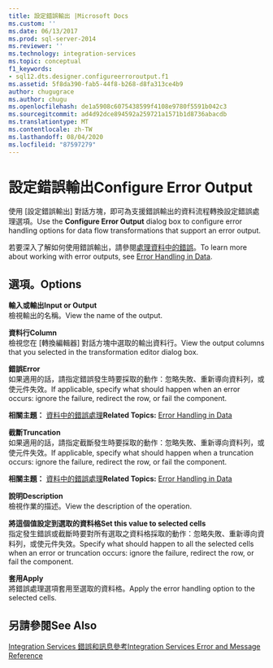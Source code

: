 ```yaml
---
title: 設定錯誤輸出 |Microsoft Docs
ms.custom: ''
ms.date: 06/13/2017
ms.prod: sql-server-2014
ms.reviewer: ''
ms.technology: integration-services
ms.topic: conceptual
f1_keywords:
- sql12.dts.designer.configureerroroutput.f1
ms.assetid: 5f8da390-fab5-44f8-b268-d8fa313ce4b9
author: chugugrace
ms.author: chugu
ms.openlocfilehash: de1a5908c6075438599f4108e9780f5591b042c3
ms.sourcegitcommit: ad4d92dce894592a259721a1571b1d8736abacdb
ms.translationtype: MT
ms.contentlocale: zh-TW
ms.lasthandoff: 08/04/2020
ms.locfileid: "87597279"
---
```

# <a name="configure-error-output"></a><span data-ttu-id="7986e-102">設定錯誤輸出</span><span class="sxs-lookup"><span data-stu-id="7986e-102">Configure Error Output</span></span>
  <span data-ttu-id="7986e-103">使用 [設定錯誤輸出] 對話方塊，即可為支援錯誤輸出的資料流程轉換設定錯誤處理選項。</span><span class="sxs-lookup"><span data-stu-id="7986e-103">Use the **Configure Error Output** dialog box to configure error handling options for data flow transformations that support an error output.</span></span>  
  
 <span data-ttu-id="7986e-104">若要深入了解如何使用錯誤輸出，請參閱[處理資料中的錯誤](data-flow/error-handling-in-data.md)。</span><span class="sxs-lookup"><span data-stu-id="7986e-104">To learn more about working with error outputs, see [Error Handling in Data](data-flow/error-handling-in-data.md).</span></span>  
  
## <a name="options"></a><span data-ttu-id="7986e-105">選項。</span><span class="sxs-lookup"><span data-stu-id="7986e-105">Options</span></span>  
 <span data-ttu-id="7986e-106">**輸入或輸出**</span><span class="sxs-lookup"><span data-stu-id="7986e-106">**Input or Output**</span></span>  
 <span data-ttu-id="7986e-107">檢視輸出的名稱。</span><span class="sxs-lookup"><span data-stu-id="7986e-107">View the name of the output.</span></span>  
  
 <span data-ttu-id="7986e-108">**資料行**</span><span class="sxs-lookup"><span data-stu-id="7986e-108">**Column**</span></span>  
 <span data-ttu-id="7986e-109">檢視您在 [轉換編輯器] 對話方塊中選取的輸出資料行。</span><span class="sxs-lookup"><span data-stu-id="7986e-109">View the output columns that you selected in the transformation editor dialog box.</span></span>  
  
 <span data-ttu-id="7986e-110">**錯誤**</span><span class="sxs-lookup"><span data-stu-id="7986e-110">**Error**</span></span>  
 <span data-ttu-id="7986e-111">如果適用的話，請指定錯誤發生時要採取的動作：忽略失敗、重新導向資料列，或使元件失效。</span><span class="sxs-lookup"><span data-stu-id="7986e-111">If applicable, specify what should happen when an error occurs: ignore the failure, redirect the row, or fail the component.</span></span>  
  
 <span data-ttu-id="7986e-112">**相關主題：** [資料中的錯誤處理](data-flow/error-handling-in-data.md)</span><span class="sxs-lookup"><span data-stu-id="7986e-112">**Related Topics:** [Error Handling in Data](data-flow/error-handling-in-data.md)</span></span>  
  
 <span data-ttu-id="7986e-113">**截斷**</span><span class="sxs-lookup"><span data-stu-id="7986e-113">**Truncation**</span></span>  
 <span data-ttu-id="7986e-114">如果適用的話，請指定截斷發生時要採取的動作：忽略失敗、重新導向資料列，或使元件失效。</span><span class="sxs-lookup"><span data-stu-id="7986e-114">If applicable, specify what should happen when a truncation occurs: ignore the failure, redirect the row, or fail the component.</span></span>  
  
 <span data-ttu-id="7986e-115">**相關主題：** [資料中的錯誤處理](data-flow/error-handling-in-data.md)</span><span class="sxs-lookup"><span data-stu-id="7986e-115">**Related Topics:** [Error Handling in Data](data-flow/error-handling-in-data.md)</span></span>  
  
 <span data-ttu-id="7986e-116">**說明**</span><span class="sxs-lookup"><span data-stu-id="7986e-116">**Description**</span></span>  
 <span data-ttu-id="7986e-117">檢視作業的描述。</span><span class="sxs-lookup"><span data-stu-id="7986e-117">View the description of the operation.</span></span>  
  
 <span data-ttu-id="7986e-118">**將這個值設定到選取的資料格**</span><span class="sxs-lookup"><span data-stu-id="7986e-118">**Set this value to selected cells**</span></span>  
 <span data-ttu-id="7986e-119">指定發生錯誤或截斷時要對所有選取之資料格採取的動作：忽略失敗、重新導向資料列，或使元件失效。</span><span class="sxs-lookup"><span data-stu-id="7986e-119">Specify what should happen to all the selected cells when an error or truncation occurs: ignore the failure, redirect the row, or fail the component.</span></span>  
  
 <span data-ttu-id="7986e-120">**套用**</span><span class="sxs-lookup"><span data-stu-id="7986e-120">**Apply**</span></span>  
 <span data-ttu-id="7986e-121">將錯誤處理選項套用至選取的資料格。</span><span class="sxs-lookup"><span data-stu-id="7986e-121">Apply the error handling option to the selected cells.</span></span>  
  
## <a name="see-also"></a><span data-ttu-id="7986e-122">另請參閱</span><span class="sxs-lookup"><span data-stu-id="7986e-122">See Also</span></span>  
 [<span data-ttu-id="7986e-123">Integration Services 錯誤和訊息參考</span><span class="sxs-lookup"><span data-stu-id="7986e-123">Integration Services Error and Message Reference</span></span>](../../2014/integration-services/integration-services-error-and-message-reference.md)  
  
  
